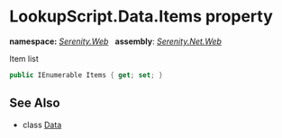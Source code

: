 # LookupScript.Data.Items property
**namespace:** *[Serenity.Web](../../README.md#serenity.web-namespace)*   **assembly**: *[Serenity.Net.Web](../../README.md)*

Item list

```csharp
public IEnumerable Items { get; set; }
```

## See Also

* class [Data](../LookupScript.Data.md)